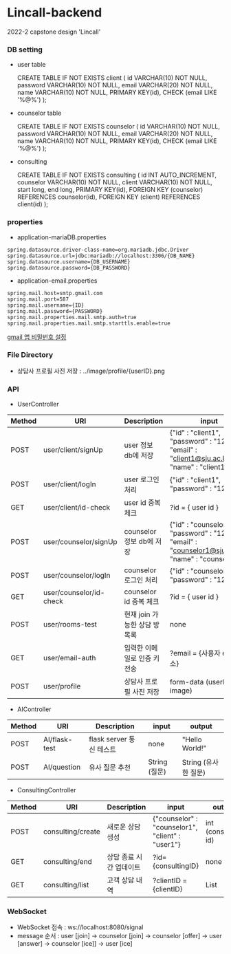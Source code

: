 # Lincall-backend
2022-2 capstone design 'Lincall'

### DB setting
* user table

  CREATE TABLE IF NOT EXISTS client (
  id VARCHAR(10) NOT NULL,
  password VARCHAR(10) NOT NULL,
  email VARCHAR(20) NOT NULL,
  name VARCHAR(10) NOT NULL,
  PRIMARY KEY(id),
  CHECK (email LIKE '%@%')
  );


* counselor table

  CREATE TABLE IF NOT EXISTS counselor (
  id VARCHAR(10) NOT NULL,
  password VARCHAR(10) NOT NULL,
  email VARCHAR(20) NOT NULL,
  name VARCHAR(10) NOT NULL,
  PRIMARY KEY(id),
  CHECK (email LIKE '%@%')
  );


* consulting

  CREATE TABLE IF NOT EXISTS consulting (
  id INT AUTO_INCREMENT,
  counselor VARCHAR(10) NOT NULL,
  client VARCHAR(10) NOT NULL,
  start long,
  end long,
  PRIMARY KEY(id),
  FOREIGN KEY (counselor) REFERENCES counselor(id),
  FOREIGN KEY (client) REFERENCES client(id)
  );
  


### properties
* application-mariaDB.properties

```properties
spring.datasource.driver-class-name=org.mariadb.jdbc.Driver
spring.datasource.url=jdbc:mariadb://localhost:3306/{DB_NAME}
spring.datasource.username={DB_USERNAME}
spring.datasource.password={DB_PASSWORD}
```

* application-email.properties

```properties
spring.mail.host=smtp.gmail.com
spring.mail.port=587
spring.mail.username={ID}
spring.mail.password={PASSWORD}
spring.mail.properties.mail.smtp.auth=true
spring.mail.properties.mail.smtp.starttls.enable=true
```
 [gmail 앱 비밀번호 설정](https://support.google.com/mail/answer/185833?hl=ko)

### File Directory
* 상담사 프로필 사진 저장 : ../image/profile/{userID}.png


### API
* UserController

| Method | URI                   | Description         | input                                                                                      | output         |
|--------|-----------------------|---------------------|--------------------------------------------------------------------------------------------|----------------|
|POST| user/client/signUp    | user 정보 db에 저장    | {"id" : "client1", "password" : "1234", "email" : "client1@sju.ac.kr", "name" : "client1"} | boolean        |
|POST| user/client/logIn       | user 로그인 처리       | {"id" : "client1", "password" : "1234"}                                                    | User           |
|GET| user/client/id-check    | user id 중복 체크 | ?id = { user id }                                                                          | boolean        | 
|POST| user/counselor/signUp | counselor 정보 db에 저장    | {"id" : "counselor1", "password" : "1234", "email" : "counselor1@sju.ac.kr", "name" : "counselor1"} | boolean        |
|POST| user/counselor/logIn       | counselor 로그인 처리       | {"id" : "counselor1", "password" : "1234"}                                                      | User           |
|GET| user/counselor/id-check    | counselor id 중복 체크 | ?id = { user id }                                                                          | boolean        | 
|POST| user/rooms-test       | 현재 join 가능한 상담 방 목록 | none                                                                                       | List\<String\> |
|GET| user/email-auth       | 입력한 이메일로 인증 키 전송 | ?email = {사용자 email 주소}                                                                    | String (인증키)   |
|POST| user/profile          | 상담사 프로필 사진 저장 | form-data (userID, image)                                                                  | none           |


* AIController

| Method | URI                   | Description         | input                                                                                      | output          |
|--------|-----------------------|---------------------|--------------------------------------------------------------------------------------------|-----------------|
|POST| AI/flask-test         | flask server 통신 테스트 | none                                                                                       | "Hello World!"  |
|POST| AI/question           | 유사 질문 추천 | String (질문)                                                                                | String (유사한 질문) |


* ConsultingController

| Method | URI                   | Description | input                                                                                     | output              |
|--------|-----------------------|-------------|-------------------------------------------------------------------------------------------|---------------------|
| POST   |consulting/create| 새로운 상담 생성| {"counselor" : "counselor1", "client" : "user1"}| int (consulting id) |
| GET    |consulting/end|상담 종료 시간 업데이트 | ?id={consultingID}|none|
|GET| consulting/list|고객 상담 내역 | ?clientID = {clientID}| List<ConsultingView> |


### WebSocket 
* WebSocket 접속 : ws://localhost:8080/signal
* message 순서 : user [join] -> counselor [join] -> counselor [offer] -> user [answer] -> counselor [ice]] -> user [ice]
